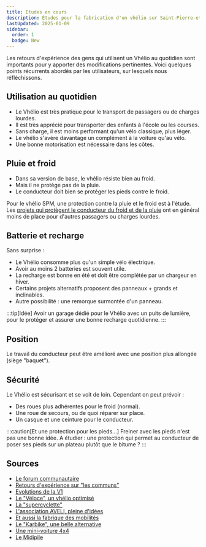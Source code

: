 ```yaml
---
title: Etudes en cours
description: Études pour la fabrication d'un vhélio sur Saint-Pierre-et-Miquelon v2
lastUpdated: 2025-01-09
sidebar:
  order: 1
  badge: New
---
```


Les retours d'expérience des gens qui utilisent un Vhélio au quotidien sont importants pour y apporter des modifications pertinentes. Voici quelques points récurrents abordés par les utilisateurs, sur lesquels nous réfléchissons.

## Utilisation au quotidien

- Le Vhélio est très pratique pour le transport de passagers ou de charges lourdes.
- Il est très apprécié pour transporter des enfants à l'école ou les courses.
- Sans charge, il est moins performant qu'un vélo classique, plus léger.
- Le vhélio s'avère davantage un complément à la voiture qu'au vélo.
- Une bonne motorisation est nécessaire dans les côtes.

## Pluie et froid

- Dans sa version de base, le vhélio résiste bien au froid.
- Mais il ne protège pas de la pluie.
- Le conducteur doit bien se protéger les pieds contre le froid.

Pour le vhélio SPM, une protection contre la pluie et le froid est à l'étude. Les [projets qui protègent le conducteur du froid et de la pluie](https://paper.dropbox.com/doc/Velo-solaire-0nhfAyZvK9vFnQRzpRS0h#:uid=744971577909428429497900&h2=Le-Frikar-e-bike-de-Podbike) ont en général moins de place pour d'autres passagers ou charges lourdes.

## Batterie et recharge

Sans surprise :

- Le Vhélio consomme plus qu'un simple vélo électrique.
- Avoir au moins 2 batteries est souvent utile.
- La recharge est bonne en été et doit être complétée par un chargeur en hiver.
- Certains projets alternatifs proposent des panneaux + grands et inclinables.
- Autre possibilité : une remorque surmontée d'un panneau.

:::tip[Idée]
Avoir un garage dédié pour le Vhélio avec un puits de lumière, pour le protéger et assurer une bonne recharge quotidienne.
:::

## Position

Le travail du conducteur peut être amélioré avec une position plus allongée (siège "baquet").

## Sécurité

Le Vhélio est sécurisant et se voit de loin. Cependant on peut prévoir&nbsp;:

- Des roues plus adhérentes pour le froid (normal).
- Une roue de secours, ou de quoi réparer sur place.
- Un casque et une ceinture pour le conducteur.

:::caution[Et une protection pour les pieds...]
Freiner avec les pieds n'est pas une bonne idée. A étudier&nbsp;: une protection qui permet au conducteur de poser ses pieds sur un plateau plutôt que le bitume&nbsp;?
:::

## Sources

- [Le forum communautaire](https://communaute.vhelio.org/)
- [Retours d'expérience sur "les communs"](https://pad.lescommuns.org/LaVieAvecLeVhelio26)
- [Evolutions de la V1](https://linuxfr.org/news/le-vhelio-sort-en-v1-0-0)
- [Le "Véloce", un vhélio optimisé](https://wikixd.fabmob.io/wiki/V%C3%A9loce)
- [La "supercyclette"](https://supercyclette.fr/)
- [L'association AVELI, pleine d'idées](https://www.aveli.org/)
- [Et aussi la fabrique des mobilités](https://wiki.lafabriquedesmobilites.fr/)
- [Le "Karbike", une belle alternative](https://karbikes.com/)
- [Une mini-voiture 4x4](https://kilow.com/)
- [Le Midipile](https://www.midipile.eu/)